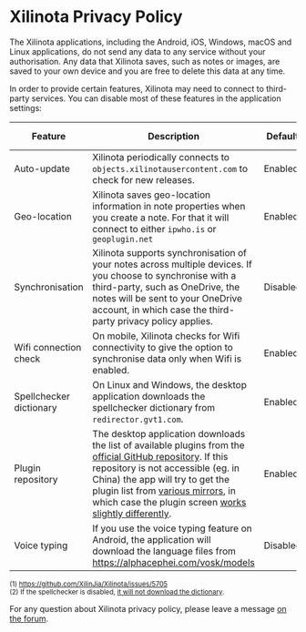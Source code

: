 # Xilinota Privacy Policy

The Xilinota applications, including the Android, iOS, Windows, macOS and Linux applications, do not send any data to any service without your authorisation. Any data that Xilinota saves, such as notes or images, are saved to your own device and you are free to delete this data at any time.

In order to provide certain features, Xilinota may need to connect to third-party services. You can disable most of these features in the application settings:

| Feature  | Description   | Default  | Can be disabled |
| -------- | ------------- | -------- | --- |
| Auto-update | Xilinota periodically connects to `objects.xilinotausercontent.com` to check for new releases. | Enabled | Yes |
| Geo-location | Xilinota saves geo-location information in note properties when you create a note. For that it will connect to either `ipwho.is` or `geoplugin.net` | Enabled | Yes |
| Synchronisation | Xilinota supports synchronisation of your notes across multiple devices. If you choose to synchronise with a third-party, such as OneDrive, the notes will be sent to your OneDrive account, in which case the third-party privacy policy applies. | Disabled | Yes |
| Wifi connection check | On mobile, Xilinota checks for Wifi connectivity to give the option to synchronise data only when Wifi is enabled. | Enabled | No <sup>(1)</sup> |
| Spellchecker dictionary | On Linux and Windows, the desktop application downloads the spellchecker dictionary from `redirector.gvt1.com`. | Enabled | Yes <sup>(2)</sup> |
| Plugin repository | The desktop application downloads the list of available plugins from the [official GitHub repository](https://github.com/xilinota/plugins). If this repository is not accessible (eg. in China) the app will try to get the plugin list from [various mirrors](https://github.com/XilinJia/Xilinota/blob/8ac6017c02017b6efd59f5fcab7e0b07f8d44164/packages/lib/services/plugins/RepositoryApi.ts#L22), in which case the plugin screen [works slightly differently](https://github.com/XilinJia/Xilinota/issues/5161#issuecomment-925226975). | Enabled | No
| Voice typing | If you use the voice typing feature on Android, the application will download the language files from https://alphacephei.com/vosk/models | Disabled | Yes

<sup>(1) https://github.com/XilinJia/Xilinota/issues/5705</sup><br/>
<sup>(2) If the spellchecker is disabled, [it will not download the dictionary](https://discourse.xilinotaapp.org/t/new-version-of-xilinota-contacting-google-servers-on-startup/23000/40?u=laurent).</sup>

For any question about Xilinota privacy policy, please leave a message [on the forum](https://discourse.xilinotaapp.org/).
